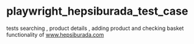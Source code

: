 # playwright_hepsiburada_test_case
tests searching , product details , adding product and checking basket functionality of www.hepsiburada.com  
